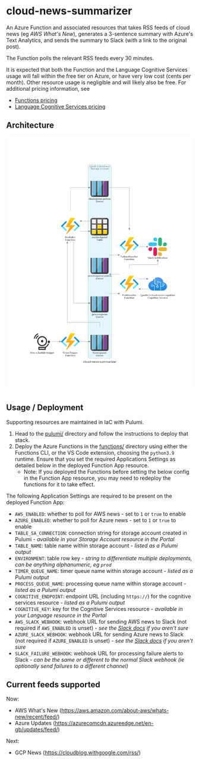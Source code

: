 # cloud-news-summarizer
An Azure Function and associated resources that takes RSS feeds of cloud news (eg _AWS What's New_), generates a 3-sentence summary with Azure's Text Analytics, and sends the summary to Slack (with a link to the original post).

The Function polls the relevant RSS feeds every 30 minutes.

It is expected that both the Function and the Language Cognitive Services usage will fall within the free tier on Azure, or have very low cost (cents per month). Other resource usage is negligible and will likely also be free. For additional pricing information, see
- [Functions pricing](https://azure.microsoft.com/en-us/pricing/details/functions/)
- [Language Cognitive Services pricing](https://azure.microsoft.com/en-gb/pricing/details/cognitive-services/language-service/)

## Architecture
![Architecture diagram](./.img/cloud-news-summarizer.png)

## Usage / Deployment
Supporting resources are maintained in IaC with Pulumi. 
1. Head to the [pulumi/](./pulumi) directory and follow the instructions to deploy that stack.
2. Deploy the Azure Functions in the [functions/](./functions) directory using either the Functions CLI, or the VS Code extension, choosing the `python3.9` runtime. Ensure that you set the required Applications Settings as detailed below in the deployed Function App resource.
   - Note: If you deployed the Functions before setting the below config in the Function App resource, you may need to redeploy the functions for it to take effect.

The following Application Settings are required to be present on the deployed Function App:
- `AWS_ENABLED`: whether to poll for AWS news - set to `1` or `true` to enable
- `AZURE_ENABLED`: whether to poll for Azure news - set to `1` or `true` to enable
- `TABLE_SA_CONNECTION`: connection string for storage account created in Pulumi - _available in your Storage Account resource in the Portal_
- `TABLE_NAME`: table name within storage account - _listed as a Pulumi output_
- `ENVIRONMENT`: table row key - _string to differentiate multiple deployments, can be anything alphanumeric, eg `prod`_
- `TIMER_QUEUE_NAME`: timer queue name within storage account - _listed as a Pulumi output_
- `PROCESS_QUEUE_NAME`: processing queue name within storage account - _listed as a Pulumi output_
- `COGNITIVE_ENDPOINT`: endpoint URL (including `https://`) for the cognitive services resource - _listed as a Pulumi output_
- `COGNITIVE_KEY`: key for the Cognitive Services resource - _available in your Language resource in the Portal_
- `AWS_SLACK_WEBHOOK`: webhook URL for sending AWS news to Slack (not required if `AWS_ENABLED` is unset) - _see the [Slack docs](https://api.slack.com/messaging/webhooks) if you aren't sure_
- `AZURE_SLACK_WEBHOOK`: webhook URL for sending Azure news to Slack (not required if `AZURE_ENABLED` is unset) - _see the [Slack docs](https://api.slack.com/messaging/webhooks) if you aren't sure_
- `SLACK_FAILURE_WEBHOOK`: webhook URL for processing failure alerts to Slack - _can be the same or different to the normal Slack webhook (ie optionally send failures to a different channel)_

## Current feeds supported
Now:
- AWS What's New (https://aws.amazon.com/about-aws/whats-new/recent/feed/)
- Azure Updates (https://azurecomcdn.azureedge.net/en-gb/updates/feed/)

Next:
- GCP News (https://cloudblog.withgoogle.com/rss/)

